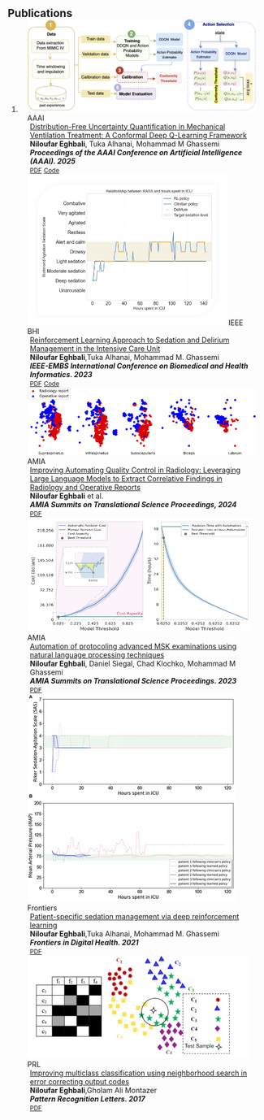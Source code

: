 <h2 id="publications" style="margin: 2px 0px -15px;">Publications</h2>

<div class="publications">
<ol class="bibliography">

<li>
<div class="pub-row">
  <div class="col-sm-3 abbr" style="position: relative;padding-right: 15px;padding-left: 15px;">
    <img src="assets/img/conformal.png" class="teaser img-fluid z-depth-1">
    <abbr class="badge">AAAI</abbr>
  </div>
  <div class="col-sm-9" style="position: relative;padding-right: 15px;padding-left: 20px;">
    <div class="title"><a href="https://arxiv.org/abs/2412.12597">Distribution-Free Uncertainty Quantification in Mechanical Ventilation Treatment: A Conformal Deep Q-Learning Framework
</a></div>
    <div class="author"> <strong>Niloufar Eghbali</strong>, Tuka Alhanai, Mohammad M Ghassemi  </div>
    <div class="periodical"><em> <strong> Proceedings of the AAAI Conference on Artificial Intelligence (AAAI). 2025</strong> </em></div>
    <div class="links">
        <a href="https://arxiv.org/pdf/2412.12597" class="btn btn-sm z-depth-0" role="button" target="_blank" style="font-size:12px;">PDF</a>
        <a href="https://github.com/HAAIL/ConformalDQN" class="btn btn-sm z-depth-0" role="button" target="_blank" style="font-size:12px;">Code</a>
    </div>
  </div>
</div>
<div class="pub-row">
  <div class="col-sm-3 abbr" style="position: relative;padding-right: 15px;padding-left: 15px;">
    <img src="assets/img/delirium.png" class="teaser img-fluid z-depth-1">
    <abbr class="badge">IEEE BHI</abbr>
  </div>

  <div class="col-sm-9" style="position: relative;padding-right: 15px;padding-left: 20px;">
    <div class="title"><a href="https://ieeexplore.ieee.org/document/10313431">Reinforcement Learning Approach to Sedation and Delirium Management in the Intensive Care Unit</a></div>
    <div class="author"> <strong>Niloufar Eghbali</strong>,Tuka Alhanai, Mohammad M. Ghassemi </div>
    <div class="periodical"><em> <strong> IEEE-EMBS International Conference on Biomedical and Health Informatics. 2023</strong> </em></div>
    <div class="links">
      <a href="https://ieeexplore.ieee.org/document/10313431" class="btn btn-sm z-depth-0" role="button" target="_blank" style="font-size:12px;">PDF</a>
      <a href="https://github.com/HAAIL/sedation-delirium-management-using-rl" class="btn btn-sm z-depth-0" role="button" target="_blank" style="font-size:12px;">Code</a> 
      <!-- <a href="https://class-il.mpi-inf.mpg.de/mnemonics/" class="btn btn-sm z-depth-0" role="button" target="_blank" style="font-size:12px;">Project Page</a> -->
      <!-- <a href="https://dblp.uni-trier.de/rec/journals/corr/abs-2305-09648.html?view=bibtex" class="btn btn-sm z-depth-0" role="button" target="_blank" style="font-size:12px;">BibTex</a> -->
      <!-- <strong><i style="color:#e74d3c">Spotlight Presentation</i></strong> -->
    </div>
  </div>
</div>
<div class="pub-row">
  <div class="col-sm-3 abbr" style="position: relative;padding-right: 15px;padding-left: 15px;">
    <img src="assets/img/correlation.png" class="teaser img-fluid z-depth-1">
    <abbr class="badge">AMIA</abbr>
  </div>
  <div class="col-sm-9" style="position: relative;padding-right: 15px;padding-left: 20px;">
    <div class="title"><a href="https://pubmed.ncbi.nlm.nih.gov/38827099/">Improving Automating
Quality Control in Radiology: Leveraging Large Language Models to Extract Correlative Findings in Radiology
and Operative Reports</a></div>
    <div class="author"> <strong>Niloufar Eghbali</strong> et al. </div>
    <div class="periodical"><em> <strong> AMIA Summits on Translational Science Proceedings, 2024</strong> </em></div>
    <div class="links">
      <a href="https://pubmed.ncbi.nlm.nih.gov/38827099/" class="btn btn-sm z-depth-0" role="button" target="_blank" style="font-size:12px;">PDF</a>
    </div>
  </div>
</div>
<div class="pub-row">
  <div class="col-sm-3 abbr" style="position: relative;padding-right: 15px;padding-left: 15px;">
    <img src="assets/img/protocoling.png" class="teaser img-fluid z-depth-1">
    <abbr class="badge">AMIA</abbr>
  </div>
  <div class="col-sm-9" style="position: relative;padding-right: 15px;padding-left: 20px;">
    <div class="title"><a href="https://pubmed.ncbi.nlm.nih.gov/37350898/">Automation of protocoling advanced MSK examinations using natural language processing techniques</a></div>
    <div class="author"> <strong>Niloufar Eghbali</strong>, Daniel Siegal, Chad Klochko, Mohammad M Ghassemi  </div>
    <div class="periodical"><em> <strong> AMIA Summits on Translational Science Proceedings. 2023</strong> </em></div>
    <div class="links"><a href="https://pubmed.ncbi.nlm.nih.gov/37350898/" class="btn btn-sm z-depth-0" role="button" target="_blank" style="font-size:12px;">PDF</a></div>
  </div>
</div>
<div class="pub-row">
  <div class="col-sm-3 abbr" style="position: relative;padding-right: 15px;padding-left: 15px;">
    <img src="assets/img/sedation.png" class="teaser img-fluid z-depth-1">
    <abbr class="badge">Frontiers</abbr>
  </div>

  <div class="col-sm-9" style="position: relative;padding-right: 15px;padding-left: 20px;">
    <div class="title"><a href="https://www.frontiersin.org/journals/digital-health/articles/10.3389/fdgth.2021.608893/full">Patient-specific sedation management via deep reinforcement learning</a></div>
    <div class="author"> <strong>Niloufar Eghbali</strong>,Tuka Alhanai, Mohammad M. Ghassemi </div>
    <div class="periodical"><em> <strong> Frontiers in Digital Health. 2021</strong> </em></div>
    <div class="links">
      <a href="https://www.frontiersin.org/journals/digital-health/articles/10.3389/fdgth.2021.608893/full" class="btn btn-sm z-depth-0" role="button" target="_blank" style="font-size:12px;">PDF</a>
    </div>
  </div>
</div>
<div class="pub-row">
  <div class="col-sm-3 abbr" style="position: relative;padding-right: 15px;padding-left: 15px;">
    <img src="assets/img/ECOC.png" class="teaser img-fluid z-depth-1">
    <abbr class="badge">PRL</abbr>
  </div>

  <div class="col-sm-9" style="position: relative;padding-right: 15px;padding-left: 20px;">
    <div class="title"><a href="https://www.sciencedirect.com/science/article/abs/pii/S0167865517303574">Improving multiclass classification using neighborhood search in error correcting output codes</a></div>
    <div class="author"> <strong>Niloufar Eghbali</strong>,Gholam Ali Montazer </div>
    <div class="periodical"><em> <strong> Pattern Recognition Letters. 2017</strong> </em></div>
    <div class="links">
      <a href="https://www.sciencedirect.com/science/article/abs/pii/S0167865517303574" class="btn btn-sm z-depth-0" role="button" target="_blank" style="font-size:12px;">PDF</a>
    </div>
  </div>
</div>

</li>
